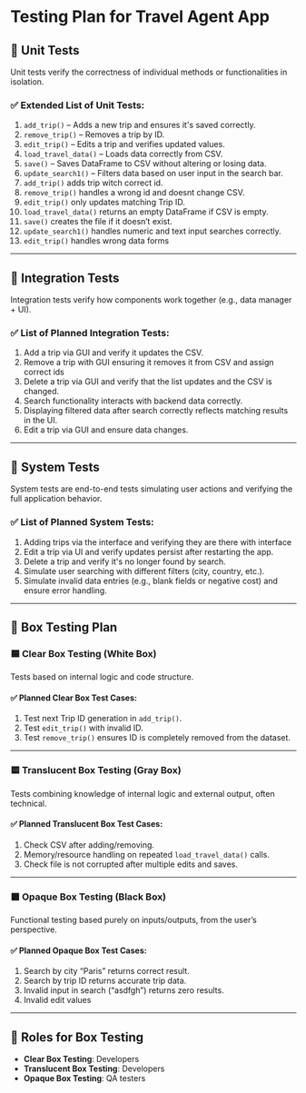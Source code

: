 
#  Testing Plan for Travel Agent App

## 🔹 Unit Tests

Unit tests verify the correctness of individual methods or functionalities in isolation.

### ✅ Extended List of Unit Tests:
1. `add_trip()` – Adds a new trip and ensures it's saved correctly.
2. `remove_trip()` – Removes a trip by ID.
3. `edit_trip()` – Edits a trip and verifies updated values.
4. `load_travel_data()` – Loads data correctly from CSV.
5. `save()` – Saves DataFrame to CSV without altering or losing data.
6. `update_search1()` – Filters data based on user input in the search bar.
7. `add_trip()` adds trip witch correct id.
8. `remove_trip()` handles a wrong id and doesnt change CSV.
9. `edit_trip()` only updates matching Trip ID.
10. `load_travel_data()` returns an empty DataFrame if CSV is empty.
11. `save()` creates the file if it doesn’t exist.
12. `update_search1()` handles numeric and text input searches correctly.
13. `edit_trip()` handles wrong data forms 

---

## 🔹 Integration Tests

Integration tests verify how components work together (e.g., data manager + UI).

### ✅ List of Planned Integration Tests:
1. Add a trip via GUI and verify it updates the CSV.
2. Remove a trip with GUI ensuring it removes it from CSV and assign correct ids
3. Delete a trip via GUI and verify that the list updates and the CSV is changed.
4. Search functionality interacts with backend data correctly.
5. Displaying filtered data after search correctly reflects matching results in the UI.
6. Edit a trip via GUI and ensure data changes.

---

## 🔹 System Tests

System tests are end-to-end tests simulating user actions and verifying the full application behavior.

### ✅ List of Planned System Tests:
1. Adding trips via the interface and verifying they are there with interface
2. Edit a trip via UI and verify updates persist after restarting the app.
3. Delete a trip and verify it's no longer found by search.
4. Simulate user searching with different filters (city, country, etc.).
5. Simulate invalid data entries (e.g., blank fields or negative cost) and ensure error handling.

---

## 🔹 Box Testing Plan

### 🟦 Clear Box Testing (White Box)

Tests based on internal logic and code structure.

#### ✅ Planned Clear Box Test Cases:
1. Test next Trip ID generation in `add_trip()`.
2. Test `edit_trip()` with invalid ID.
3. Test `remove_trip()` ensures ID is completely removed from the dataset.
---

### 🟨 Translucent Box Testing (Gray Box)

Tests combining knowledge of internal logic and external output, often technical.

#### ✅ Planned Translucent Box Test Cases:
1. Check CSV after adding/removing.
2. Memory/resource handling on repeated `load_travel_data()` calls.
3. Check file is not corrupted after multiple edits and saves.
---

### ⬛ Opaque Box Testing (Black Box)

Functional testing based purely on inputs/outputs, from the user’s perspective.

#### ✅ Planned Opaque Box Test Cases:
1. Search by city “Paris” returns correct result.
2. Search by trip ID returns accurate trip data.
3. Invalid input in search (“asdfgh”) returns zero results.
4. Invalid edit values 
---

## 👥 Roles for Box Testing

- **Clear Box Testing**: Developers
- **Translucent Box Testing**: Developers 
- **Opaque Box Testing**: QA testers
